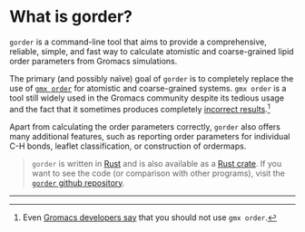 # What is gorder?

`gorder` is a command-line tool that aims to provide a comprehensive, reliable, simple, and fast way to calculate atomistic and coarse-grained lipid order parameters from Gromacs simulations.

The primary (and possibly naïve) goal of `gorder` is to completely replace the use of [`gmx order`](https://manual.gromacs.org/current/onlinehelp/gmx-order.html) for atomistic and coarse-grained systems. `gmx order` is a tool still widely used in the Gromacs community despite its tedious usage and the fact that it sometimes produces completely [incorrect results](https://pubs.acs.org/doi/10.1021/acs.jctc.7b00643).[^1]

Apart from calculating the order parameters correctly, `gorder` also offers many additional features, such as reporting order parameters for individual C-H bonds, leaflet classification, or construction of ordermaps. 

> `gorder` is written in [Rust](https://www.rust-lang.org/) and is also available as a [Rust crate](https://docs.rs/gorder/latest/gorder). If you want to see the code (or comparison with other programs), visit the [`gorder` github repository](https://github.com/Ladme/gorder).

***
[^1]: Even [Gromacs developers say](https://manual.gromacs.org/2024.1/onlinehelp/gmx-order.html#known-issues) that you should not use `gmx order`.